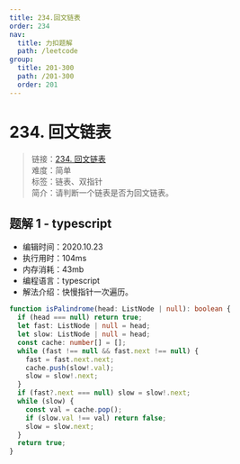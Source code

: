 ```yaml
---
title: 234.回文链表
order: 234
nav:
  title: 力扣题解
  path: /leetcode
group:
  title: 201-300
  path: /201-300
  order: 201
---
```


# 234. 回文链表

> 链接：[234. 回文链表](https://leetcode-cn.com/problems/palindrome-linked-list/)  
> 难度：简单  
> 标签：链表、双指针  
> 简介：请判断一个链表是否为回文链表。

## 题解 1 - typescript

- 编辑时间：2020.10.23
- 执行用时：104ms
- 内存消耗：43mb
- 编程语言：typescript
- 解法介绍：快慢指针一次遍历。

```typescript
function isPalindrome(head: ListNode | null): boolean {
  if (head === null) return true;
  let fast: ListNode | null = head;
  let slow: ListNode | null = head;
  const cache: number[] = [];
  while (fast !== null && fast.next !== null) {
    fast = fast.next.next;
    cache.push(slow!.val);
    slow = slow!.next;
  }
  if (fast?.next === null) slow = slow!.next;
  while (slow) {
    const val = cache.pop();
    if (slow.val !== val) return false;
    slow = slow.next;
  }
  return true;
}
```
